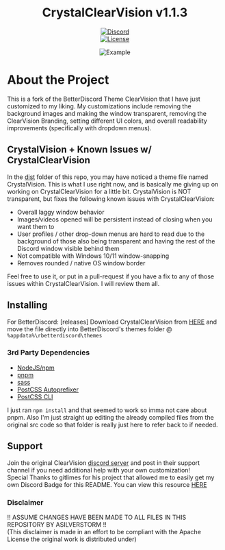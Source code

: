 [license-badge]: https://img.shields.io/github/license/ClearVision/ClearVision-v7?style=flat-square
[license-link]: https://github.com/asilverstorm/CrystalClearVision/blob/master/LICENSE
[discord-badge]: https://dcbadge.limes.pink/api/shield/594371388228239370
[discord-link]: https://discordapp.com/users/594371388228239370

<div align="center">

# CrystalClearVision v1.1.3

[![Discord][discord-badge]][discord-link]  
[![License][license-badge]][license-link]


![Example](https://i.imgur.com/kcrkRrc.jpeg)

</div>

# About the Project

This is a fork of the BetterDiscord Theme ClearVision that I have just customized to my liking. My customizations include removing the background images and making the window transparent, removing the ClearVision Branding, setting different UI colors, and overall readability improvements (specifically with dropdown menus).

## CrystalVision + Known Issues w/ CrystalClearVision

In the [dist](https://github.com/asilverstorm/CrystalClearVision/tree/master/dist) folder of this repo, you may have noticed a theme file named CrystalVision. This is what I use right now, and is basically me giving up on working on CrystalClearVision for a little bit. CrystalVision is NOT transparent, but fixes the following known issues with CrystalClearVision:

- Overall laggy window behavior
- Images/videos opened will be persistent instead of closing when you want them to
- User profiles / other drop-down menus are hard to read due to the background of those also being transparent and having the rest of the Discord window visible behind them
- Not compatible with Windows 10/11 window-snapping
- Removes rounded / native OS window border

Feel free to use it, or put in a pull-request if you have a fix to any of those issues within CrystalClearVision. I will review them all.


## Installing

For BetterDiscord:
 [releases] Download CrystalClearVision from [HERE](https://github.com/asilverstorm/CrystalClearVision/tree/master/dist) and move the file directly into BetterDiscord's themes folder @ `%appdata%\rbetterdiscord\themes`


### 3rd Party Dependencies

- [NodeJS/npm](https://nodejs.org/)
- [pnpm](https://www.npmjs.com/package/pnpm)
- [sass](https://www.npmjs.com/package/sass)
- [PostCSS Autoprefixer](https://www.npmjs.com/package/autoprefixer)
- [PostCSS CLI](https://www.npmjs.com/package/postcss-cli)

I just ran `npm install` and that seemed to work so imma not care about pnpm. Also I'm just straight up editing the already compiled files from the original src code so that folder is really just here to refer back to if needed.

## Support
Join the original ClearVision [discord server](https://discord.gg/dHaSxn3) and post in their support channel if you need additional help with your own customization!  
Special Thanks to gitlimes for his project that allowed me to easily get my own Discord Badge for this README. You can view this resource [HERE](https://github.com/gitlimes/dcbadge?tab=readme-ov-file#user-account)

### Disclaimer
!! ASSUME CHANGES HAVE BEEN MADE TO ALL FILES IN THIS REPOSITORY BY ASILVERSTORM !!  
(This disclaimer is made in an effort to be compliant with the Apache License the original work is distributed under)